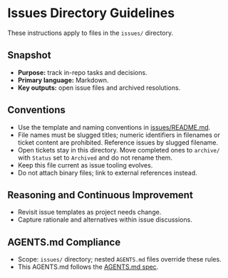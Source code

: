 # Issues Directory Guidelines

These instructions apply to files in the `issues/` directory.

## Snapshot
- **Purpose:** track in-repo tasks and decisions.
- **Primary language:** Markdown.
- **Key outputs:** open issue files and archived resolutions.

## Conventions
- Use the template and naming conventions in [issues/README.md](README.md).
- File names must be slugged titles; numeric identifiers in filenames or ticket
  content are prohibited. Reference issues by slugged filename.
- Open tickets stay in this directory. Move completed ones to `archive/` with
  `Status` set to `Archived` and do not rename them.
- Keep this file current as issue tooling evolves.
- Do not attach binary files; link to external references instead.

## Reasoning and Continuous Improvement
- Revisit issue templates as project needs change.
- Capture rationale and alternatives within issue discussions.

## AGENTS.md Compliance
- Scope: `issues/` directory; nested `AGENTS.md` files override these rules.
- This AGENTS.md follows the [AGENTS.md spec](https://gist.github.com).
